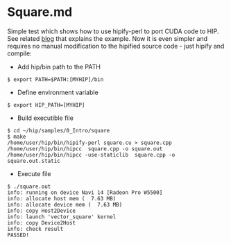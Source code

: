# Square.md

Simple test which shows how to use hipify-perl to port CUDA code to HIP.
See related [blog](http://gpuopen.com/hip-to-be-squared-an-introductory-hip-tutorial) that explains the example.
Now it is even simpler and requires no manual modification to the hipified source code - just hipify and compile:

- Add hip/bin path to the PATH

```
$ export PATH=$PATH:[MYHIP]/bin
```

- Define environment variable

```
$ export HIP_PATH=[MYHIP]
```

- Build executible file

```
$ cd ~/hip/samples/0_Intro/square
$ make
/home/user/hip/bin/hipify-perl square.cu > square.cpp
/home/user/hip/bin/hipcc  square.cpp -o square.out
/home/user/hip/bin/hipcc -use-staticlib  square.cpp -o square.out.static
```
- Execute file
```
$ ./square.out
info: running on device Navi 14 [Radeon Pro W5500]
info: allocate host mem (  7.63 MB)
info: allocate device mem (  7.63 MB)
info: copy Host2Device
info: launch 'vector_square' kernel
info: copy Device2Host
info: check result
PASSED!
```
